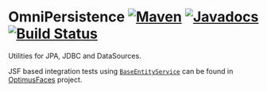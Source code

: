 # OmniPersistence [![Maven](https://maven-badges.herokuapp.com/maven-central/org.omnifaces/omnipersistence/badge.svg)](https://maven-badges.herokuapp.com/maven-central/org.omnifaces/omnipersistence) [![Javadocs](http://javadoc.io/badge/org.omnifaces/omnipersistence.svg)](http://javadoc.io/doc/org.omnifaces/omnipersistence) [![Build Status](https://travis-ci.org/omnifaces/omnipersistence.svg?branch=develop)](https://travis-ci.org/omnifaces/omnipersistence) 

Utilities for JPA, JDBC and DataSources.

JSF based integration tests using [`BaseEntityService`](https://github.com/omnifaces/omnipersistence/blob/develop/src/main/java/org/omnifaces/persistence/service/BaseEntityService.java) can be found in [OptimusFaces](https://github.com/omnifaces/optimusfaces) project.
